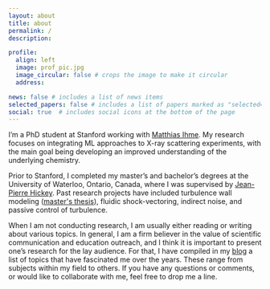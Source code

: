 ```yaml
---
layout: about
title: about
permalink: /
description:  

profile:
  align: left
  image: prof_pic.jpg
  image_circular: false # crops the image to make it circular
  address:

news: false # includes a list of news items
selected_papers: false # includes a list of papers marked as "selected={true}"
social: true  # includes social icons at the bottom of the page
---
```


I’m a PhD student at Stanford working with [Matthias Ihme](http://web.stanford.edu/group/ihmegroup/cgi-bin/MatthiasIhme/people/matthias-ihme/). My research focuses on integrating ML approaches to X-ray scattering experiments, with the main goal being developing an improved understanding of the underlying chemistry. 

Prior to Stanford, I completed my master’s and bachelor’s degrees at the University of Waterloo, Ontario, Canada, where I was supervised by [Jean-Pierre Hickey](https://uwaterloo.ca/mechanical-mechatronics-engineering/profile/j6hickey). Past research projects have included turbulence wall modeling ([<ins>master's thesis</ins>](/assets/pdf/KYounes_MASc_Thesis.pdf)), fluidic shock-vectoring, indirect noise, and passive control of turbulence.

When I am not conducting research, I am usually either reading or writing about various topics. In general, I am a firm believer in the value of scientific communication and education outreach, and I think it is important to present one’s research for the lay audience. For that, I have compiled in my [blog](https://khyounes.wordpress.com/) a list of topics that have fascinated me over the years. These range from subjects within my field to others. If you have any questions or comments, or would like to collaborate with me, feel free to drop me a line.
